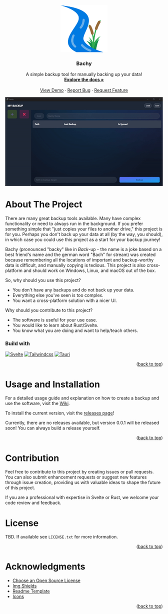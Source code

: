 <a name="readme-top"></a>

<!-- PROJECT LOGO -->
<br />
<div align="center">
  <a href="">
    <img src="docs/assets/Bachy-logo.png" alt="Logo" width="150" height="150">
  </a>

  <h3 align="center">Bachy</h3>

  <p align="center">
    A simple backup tool for manually backing up your data!
    <br />
    <a href="https://github.com/Infinite24/bachy/"><strong>Explore the docs »</strong></a>
    <br />
    <br />
    <a href="https://github.com/Infinite24/bachy/wiki/How-to-use-the-software">View Demo</a>
    ·
    <a href="https://github.com/Infinite24/bachy/issues">Report Bug</a>
    ·
    <a href="https://github.com/Infinite24/bachy/issues">Request Feature</a>
  </p>
</div>

<p align="center">
  <img src="docs/assets/bachy-demo.gif" width="600" title="product image">
</p>

<!-- ABOUT THE PROJECT -->
# About The Project

There are many great backup tools available. Many have complex functionality or need to always run in the background. If you prefer something simple that "just copies your files to another drive," this project is for you.
Perhaps you don't back up your data at all (by the way, you should), in which case you could use this project as a start for your backup journey!

Bachy (pronounced "backy" like in *Back*-up - the name is a joke based on a best friend's name and the german word "Bach" for stream) was created because remembering all the locations of important and backup-worthy data is difficult, and manually copying is tedious. This project is also cross-platform and should work on Windows, Linux, and macOS out of the box.

So, why should you use this project?
* You don't have any backups and do not back up your data.
* Everything else you've seen is too complex.
* You want a cross-platform solution with a nicer UI.

Why should you contribute to this project?
* The software is useful for your use case.
* You would like to learn about Rust/Svelte.
* You know what you are doing and want to help/teach others.



### Build with
[![Svelte][Svelte.dev]][Svelte-url]
[![Tailwindcss][tailwindcss.com]][tailwindcss-url]
[![Tauri][tauri.app]][tauri-url]

<p align="right">(<a href="#readme-top">back to top</a>)</p>


<!-- USAGE EXAMPLES -->
# Usage and Installation
For a detailed usage guide and explanation on how to create a backup and use the software, visit the [Wiki](https://github.com/Infinite24/bachy/wiki/How-to-use-the-software).

To install the current version, visit the [releases page][repo-releases]!

Currently, there are no releases available, but version 0.0.1 will be released soon!
You can always build a release yourself.

<p align="right">(<a href="#readme-top">back to top</a>)</p>



# Contribution

Feel free to contribute to this project by creating issues or pull requests.
You can also submit enhancement requests or suggest new features through issue creation, providing us with valuable ideas to shape the future of this project.

If you are a professional with expertise in Svelte or Rust, we welcome your code review and feedback.

<!-- LICENSE -->
# License
TBD. If available see `LICENSE.txt` for more information.

<p align="right">(<a href="#readme-top">back to top</a>)</p>



<!-- ACKNOWLEDGMENTS -->
# Acknowledgments
* [Choose an Open Source License](https://choosealicense.com)
* [Img Shields](https://shields.io)
* [Readme Template](https://github.com/othneildrew/Best-README-Template)
* [Icons](https://heroicons.com)

<p align="right">(<a href="#readme-top">back to top</a>)</p>



<!-- MARKDOWN LINKS & IMAGES -->
<!-- https://www.markdownguide.org/basic-syntax/#reference-style-links -->
[Svelte.dev]: https://img.shields.io/badge/Svelte-4A4A55?style=for-the-badge&logo=svelte&logoColor=FF3E00
[Svelte-url]: https://svelte.dev/

[tailwindcss.com]: https://img.shields.io/badge/Tailwindcss-0b1121?style=for-the-badge&logo=tailwindcss
[tailwindcss-url]: https://tailwindcss.com/

[tauri.app]: https://img.shields.io/badge/tauri-ffc131?style=for-the-badge&logo=tauri
[tauri-url]: https://tauri.app/

[repo-releases]: https://github.com/Infinite24/bachy/releases
